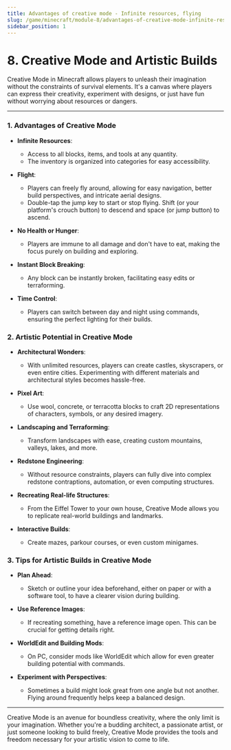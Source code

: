 ```yaml
---
title: Advantages of creative mode - Infinite resources, flying
slug: /game/minecraft/module-8/advantages-of-creative-mode-infinite-resources-flying
sidebar_position: 1
---
```


# 8. Creative Mode and Artistic Builds

Creative Mode in Minecraft allows players to unleash their imagination without the constraints of survival elements. It's a canvas where players can express their creativity, experiment with designs, or just have fun without worrying about resources or dangers.

---

### **1. Advantages of Creative Mode**

* **Infinite Resources**:
    * Access to all blocks, items, and tools at any quantity.
    * The inventory is organized into categories for easy accessibility.

* **Flight**:
    * Players can freely fly around, allowing for easy navigation, better build perspectives, and intricate aerial designs.
    * Double-tap the jump key to start or stop flying. Shift (or your platform's crouch button) to descend and space (or jump button) to ascend.

* **No Health or Hunger**:
    * Players are immune to all damage and don't have to eat, making the focus purely on building and exploring.

* **Instant Block Breaking**:
    * Any block can be instantly broken, facilitating easy edits or terraforming.

* **Time Control**:
    * Players can switch between day and night using commands, ensuring the perfect lighting for their builds.

### **2. Artistic Potential in Creative Mode**

* **Architectural Wonders**:
    * With unlimited resources, players can create castles, skyscrapers, or even entire cities. Experimenting with different materials and architectural styles becomes hassle-free.

* **Pixel Art**:
    * Use wool, concrete, or terracotta blocks to craft 2D representations of characters, symbols, or any desired imagery.

* **Landscaping and Terraforming**:
    * Transform landscapes with ease, creating custom mountains, valleys, lakes, and more.

* **Redstone Engineering**:
    * Without resource constraints, players can fully dive into complex redstone contraptions, automation, or even computing structures.

* **Recreating Real-life Structures**:
    * From the Eiffel Tower to your own house, Creative Mode allows you to replicate real-world buildings and landmarks.

* **Interactive Builds**:
    * Create mazes, parkour courses, or even custom minigames.

### **3. Tips for Artistic Builds in Creative Mode**

* **Plan Ahead**:
    * Sketch or outline your idea beforehand, either on paper or with a software tool, to have a clearer vision during building.

* **Use Reference Images**:
    * If recreating something, have a reference image open. This can be crucial for getting details right.

* **WorldEdit and Building Mods**:
    * On PC, consider mods like WorldEdit which allow for even greater building potential with commands.

* **Experiment with Perspectives**:
    * Sometimes a build might look great from one angle but not another. Flying around frequently helps keep a balanced design.

---

Creative Mode is an avenue for boundless creativity, where the only limit is your imagination. Whether you're a budding architect, a passionate artist, or just someone looking to build freely, Creative Mode provides the tools and freedom necessary for your artistic vision to come to life.